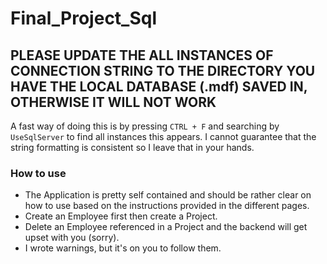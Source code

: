 # Final_Project_Sql

## PLEASE UPDATE THE ALL INSTANCES OF CONNECTION STRING TO THE DIRECTORY YOU HAVE THE LOCAL DATABASE (.mdf) SAVED IN, OTHERWISE IT WILL NOT WORK

A fast way of doing this is by pressing `CTRL + F` and searching by `UseSqlServer` to find all instances this appears. I cannot guarantee that the string formatting is consistent so I leave that in your hands. 

### How to use
- The Application is pretty self contained and should be rather clear on how to use based on the instructions provided in the different pages. 
- Create an Employee first then create a Project. 
- Delete an Employee referenced in a Project and the backend will get upset with you (sorry). 
- I wrote warnings, but it's on you to follow them.  
